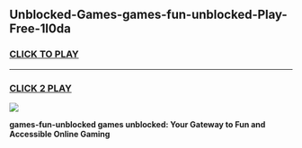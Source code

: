 
## Unblocked-Games-games-fun-unblocked-Play-Free-1l0da
<h3>
<a href="https://premium76.site?title=games-fun-unblocked&ref=18A1">CLICK TO PLAY</a></h3>
<hr>

<h3>
<a href="https://premium76.site?title=games-fun-unblocked&ref=18A1">CLICK 2 PLAY</a>
  
</h3>

<a href="https://premium76.site?title=games-fun-unblocked&ref=18A1"><img src="https://clearcache.store/games.png"></a>


**games-fun-unblocked games unblocked: Your Gateway to Fun and Accessible Online Gaming**
